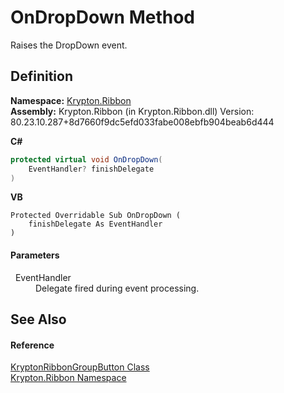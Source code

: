# OnDropDown Method


Raises the DropDown event.



## Definition
**Namespace:** <a href="1e9bc734-cff9-e9b8-f013-94cdac669794.md">Krypton.Ribbon</a>  
**Assembly:** Krypton.Ribbon (in Krypton.Ribbon.dll) Version: 80.23.10.287+8d7660f9dc5efd033fabe008ebfb904beab6d444

**C#**
``` C#
protected virtual void OnDropDown(
	EventHandler? finishDelegate
)
```
**VB**
``` VB
Protected Overridable Sub OnDropDown ( 
	finishDelegate As EventHandler
)
```



#### Parameters
<dl><dt>  EventHandler</dt><dd>Delegate fired during event processing.</dd></dl>

## See Also


#### Reference
<a href="960f4a04-92a1-46ca-cf6d-664c6025ac61.md">KryptonRibbonGroupButton Class</a>  
<a href="1e9bc734-cff9-e9b8-f013-94cdac669794.md">Krypton.Ribbon Namespace</a>  
